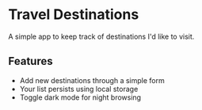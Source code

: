 # Travel Destinations

A simple app to keep track of destinations I'd like to visit.

## Features

* Add new destinations through a simple form
* Your list persists using local storage
* Toggle dark mode for night browsing
